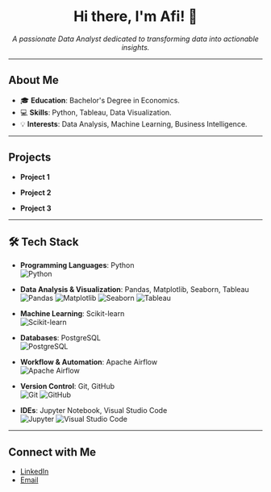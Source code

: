<h1 align="center">Hi there, I'm Afi! 👋</h1>
<p align="center">
  <i>A passionate Data Analyst dedicated to transforming data into actionable insights.</i>
</p>

---

## About Me
- 🎓 **Education**: Bachelor's Degree in Economics.
- 💻 **Skills**: Python, Tableau, Data Visualization.
- 💡 **Interests**: Data Analysis, Machine Learning, Business Intelligence.

---

## Projects
- **Project 1**  

- **Project 2**  

- **Project 3**  

---

## 🛠️ Tech Stack

- **Programming Languages**: Python  
  ![Python](https://img.shields.io/badge/Python-3776AB?style=flat&logo=python&logoColor=white)

- **Data Analysis & Visualization**: Pandas, Matplotlib, Seaborn, Tableau  
  ![Pandas](https://img.shields.io/badge/Pandas-150458?style=flat&logo=pandas&logoColor=white)
  ![Matplotlib](https://img.shields.io/badge/Matplotlib-11557C?style=flat&logo=matplotlib&logoColor=white)
  ![Seaborn](https://img.shields.io/badge/Seaborn-3776AB?style=flat&logo=python&logoColor=white)
  ![Tableau](https://img.shields.io/badge/Tableau-E97627?style=flat&logo=tableau&logoColor=white)

- **Machine Learning**: Scikit-learn  
  ![Scikit-learn](https://img.shields.io/badge/Scikit--learn-F7931E?style=flat&logo=scikit-learn&logoColor=white)

- **Databases**: PostgreSQL  
  ![PostgreSQL](https://img.shields.io/badge/PostgreSQL-336791?style=flat&logo=postgresql&logoColor=white)

- **Workflow & Automation**: Apache Airflow  
  ![Apache Airflow](https://img.shields.io/badge/Apache%20Airflow-017CEE?style=flat&logo=apache-airflow&logoColor=white)

- **Version Control**: Git, GitHub  
  ![Git](https://img.shields.io/badge/Git-F05032?style=flat&logo=git&logoColor=white)
  ![GitHub](https://img.shields.io/badge/GitHub-181717?style=flat&logo=github&logoColor=white)

- **IDEs**: Jupyter Notebook, Visual Studio Code  
  ![Jupyter](https://img.shields.io/badge/Jupyter-F37626?style=flat&logo=jupyter&logoColor=white)
  ![Visual Studio Code](https://img.shields.io/badge/VS%20Code-007ACC?style=flat&logo=visual-studio-code&logoColor=white)

---

## Connect with Me
- [LinkedIn](https://www.linkedin.com/in/rafinadhiya/)
- [Email](rafina.pradani@gmail.com)
